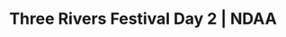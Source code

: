 ---
layout: match
title: Three Rivers Festival Day 2 | NDAA
keywords: NDAA, norwich & district anglers, norwich and district angling, norwich & district, matches, fishing match, match list, match calendar, match listing, ndaa three rivers festival 2025, 2025 ndaa three rivers festival, ndaa 3 rivers festival
match-period: days
sections:
  - title: Match Information
    hash: match-info
    css-class: match-info
    paragraphs:
      - hdr:
        img:
        sentences:
          - txt: Entry Fee £70 with an optional £10 Superpool each day (to be paid before the Day 1 draw).
          - txt: Those of you who draw scales on Day 2 please ensure you return them to Match HQ at end of Day 2.
          - txt: Results across all three days will be declared at end of Day 3.
        #   - txt: Please text **Andy Wilson-Sutter 07990 572729  or email [awilsonsutter@aol.com](mailto:awilsonsutter@aol.com)**, for further information.
#   - title: Match Result
#     hash: match-result
#     paragraphs:
#       - hdr:
#         img:
#         sentences:
#           - txt: Day 1 top six weights shown above.
#           - txt: Three Rivers Festival decided by sections points (then accumulated weight).
#           - txt: Positions after Day 1 shown below.
#   - title: 
#     hash:
#     css-class: table-container
#     paragraphs:
#       - result-file: pairs-r1
---